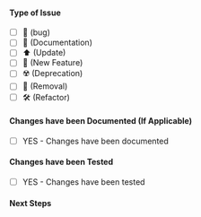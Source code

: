 <!--
SUMMARY OF THE CHANGES BEING MADE
Be sure to include any referenced issues and discussions.
-->

#### Type of Issue

- [ ] :bug: (bug)
- [ ] :book: (Documentation)
- [ ] :arrow_up: (Update)
- [ ] :dizzy: (New Feature)
- [ ] :radioactive: (Deprecation)
- [ ] :no_entry_sign: (Removal)
- [ ] :hammer_and_wrench: (Refactor)

#### Changes have been Documented (If Applicable)

- [ ] YES - Changes have been documented

#### Changes have been Tested

- [ ] YES - Changes have been tested

#### Next Steps

<!--ANY FURTHER STEPS TO BE TAKEN-->
